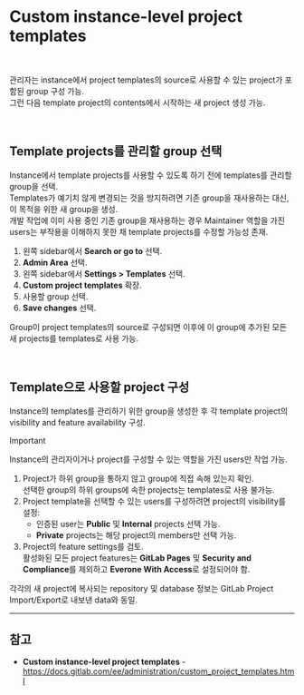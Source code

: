 # Custom instance-level project templates

<br>

관리자는 instance에서 project templates의 source로 사용할 수 있는 project가 포함된 group 구성 가능.  
그런 다음 template project의 contents에서 시작하는 새 project 생성 가능.

<br>

## Template projects를 관리할 group 선택
Instance에서 template projects를 사용할 수 있도록 하기 전에 templates를 관리할 group을 선택.  
Templates가 예기치 않게 변경되는 것을 방지하려면 기존 group을 재사용하는 대신, 이 목적을 위한 새 group을 생성.  
개발 작업에 이미 사용 중인 기존 group을 재사용하는 경우 Maintainer 역할을 가진 users는 부작용을 이해하지 못한 채 template projects를 수정할 가능성 존재.

1. 왼쪽 sidebar에서 **Search or go to** 선택.
2. **Admin Area** 선택.
3. 왼쪽 sidebar에서 **Settings > Templates** 선택.
4. **Custom project templates** 확장.
5. 사용할 group 선택.
6. **Save changes** 선택.

Group이 project templates의 source로 구성되면 이후에 이 group에 추가된 모든 새 projects를 templates로 사용 가능.

<br>

## Template으로 사용할 project 구성
Instance의 templates를 관리하기 위한 group을 생성한 후 각 template project의 visibility and feature availability 구성.

> [!IMPORTANT]  
> Instance의 관리자이거나 project를 구성할 수 있는 역할을 가진 users만 작업 가능.

1. Project가 하위 group을 통하지 않고 group에 직접 속해 있는지 확인.  
  선택한 group의 하위 groups에 속한 projects는 templates로 사용 불가능.
2. Project template을 선택할 수 있는 users를 구성하려면 project의 visibility를 설정:
   - 인증된 user는 **Public** 및 **Internal** projects 선택 가능.
   - **Private** projects는 해당 project의 members만 선택 가능.
3. Project의 feature settings를 검토.  
  활성화된 모든 project features는 **GitLab Pages** 및 **Security and Compliance**를 제외하고 **Everone With Access**로 설정되어야 함.

각각의 새 project에 복사되는 repository 및 database 정보는 GitLab Project Import/Export로 내보낸 data와 동일.

<hr>

## 참고
- **Custom instance-level project templates** - https://docs.gitlab.com/ee/administration/custom_project_templates.html
